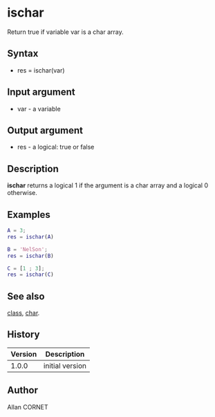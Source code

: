 

# ischar

Return true if variable var is a char array.

## Syntax

- res = ischar(var)

## Input argument

 - var - a variable

## Output argument

 - res - a logical: true or false

## Description

<b>ischar</b> returns a logical 1 if the argument is a char array and a logical 0 otherwise.

## Examples

```matlab
A = 3;
res = ischar(A)
```
```matlab
B = 'NelSon';
res = ischar(B)
```
```matlab
C = [1 ; 3];
res = ischar(C)
```

## See also

[class](class.md), [char](../string/char.md).
## History

|Version|Description|
|------|------|
|1.0.0|initial version|


## Author

Allan CORNET



